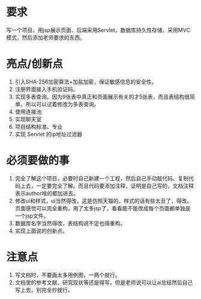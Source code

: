 # 要求

写一个项目，用jsp展示页面、后端采用Servlet，数据库持久性存储，采用MVC模式，然后添加老师要求的东西。

# 亮点/创新点

1. 引入SHA-256加密算法+加盐加密，保证敏感信息的安全性。
2. 注册界面接入手机验证码。
3. 实现多表查询。因为9张表中真正和页面展示有关的才5张表，而且表结构很简单，所以可以试着修改为多表查询。
4. 使用连接池
5. 实现聊天室
6. 项目结构标准、专业
7. 实现 Servlet 的ip地址过滤器

# 必须要做的事

1. 完全了解这个项目，必要时自己新建一个工程，然后自己手动敲代码、复制代码上去，一定要完全了解。而且代码要添加注释，证明是自己写的，文档注释表示author啥的都加进去。
2. 修改ui和样式，ui当然得改，这是仿照天猫的，样式的话有些太丑了，得改。页面感觉可以完全重构，用了太多jsp了，看看能不能改成每个页面都单独是一个jsp文件。
3. 数据库名字当然得改，表结构说不定也得重构。
4. 实现上面说的创新点。

# 注意点

1. 写文档时，不要画太多用例图，一两个就行。
2. 文档里的参考文献、研究现状等还是得写，但是老师说可以让ai总结然后自己写上去，别完全抄就行。